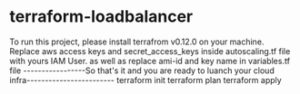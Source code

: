 # terraform-loadbalancer

To run this project, please install terrafrom v0.12.0 on your machine.
Replace aws access keys and secret_access_keys inside autoscaling.tf file with yours IAM User.
as well as replace ami-id and key name in variables.tf file
-----------------So that's it and you are ready to luanch your cloud infra------------------------
terraform init
terraform plan
terraform apply
